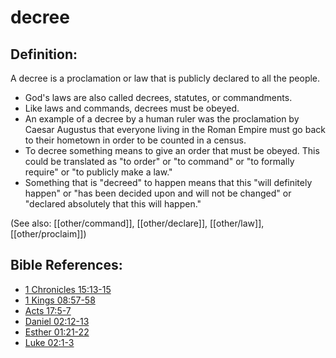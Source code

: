 # decree #

## Definition: ##

A decree is a proclamation or law that is publicly declared to all the people.

* God's laws are also called decrees, statutes, or commandments.
* Like laws and commands, decrees  must be obeyed.
* An example of a decree by a human ruler was the proclamation by Caesar Augustus that everyone living in the Roman Empire must go back to their hometown in order to be counted in a census.
* To decree something means to give an order that must be obeyed. This could be translated as "to order" or "to command" or "to formally require" or "to publicly make a law."
* Something that is "decreed" to happen means that this "will definitely happen" or "has been decided upon and will not be changed" or "declared absolutely that this will happen."

(See also: [[other/command]], [[other/declare]], [[other/law]], [[other/proclaim]])

## Bible References: ##

* [1 Chronicles 15:13-15](en/tn/1ch/help/15/13)
* [1 Kings 08:57-58](en/tn/1ki/help/08/57)
* [Acts 17:5-7](en/tn/act/help/17/05)
* [Daniel 02:12-13](en/tn/dan/help/02/12)
* [Esther 01:21-22](en/tn/est/help/01/21)
* [Luke 02:1-3](en/tn/luk/help/02/01)